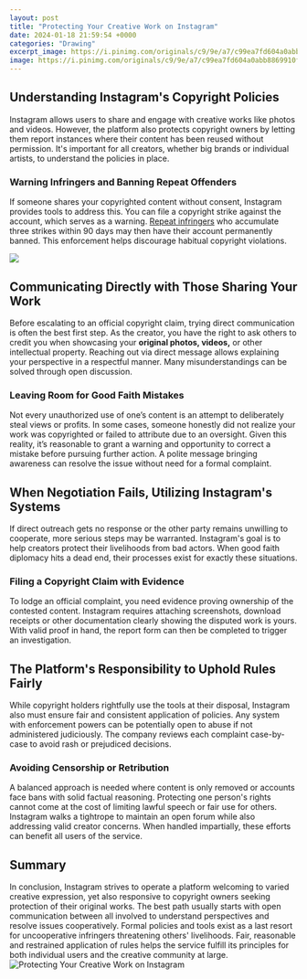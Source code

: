 ```yaml
---
layout: post
title: "Protecting Your Creative Work on Instagram"
date: 2024-01-18 21:59:54 +0000
categories: "Drawing"
excerpt_image: https://i.pinimg.com/originals/c9/9e/a7/c99ea7fd604a0abb8869910f3a80cb59.png
image: https://i.pinimg.com/originals/c9/9e/a7/c99ea7fd604a0abb8869910f3a80cb59.png
---
```


## Understanding Instagram's Copyright Policies 
Instagram allows users to share and engage with creative works like photos and videos. However, the platform also protects copyright owners by letting them report instances where their content has been reused without permission. It's important for all creators, whether big brands or individual artists, to understand the policies in place.
### Warning Infringers and Banning Repeat Offenders
If someone shares your copyrighted content without consent, Instagram provides tools to address this. You can file a copyright strike against the account, which serves as a warning. [Repeat infringers](https://store.fi.io.vn/chihuahua-riding-moon-bike-halloween-lunar-cycling) who accumulate three strikes within 90 days may then have their account permanently banned. This enforcement helps discourage habitual copyright violations.

![](https://onedesblog.com/wp-content/uploads/2019/02/instagram-post-ideas-featured-825x692.png)
## Communicating Directly with Those Sharing Your Work
Before escalating to an official copyright claim, trying direct communication is often the best first step. As the creator, you have the right to ask others to credit you when showcasing your **original photos, videos,** or other intellectual property. Reaching out via direct message allows explaining your perspective in a respectful manner. Many misunderstandings can be solved through open discussion.
### Leaving Room for Good Faith Mistakes  
Not every unauthorized use of one’s content is an attempt to deliberately steal views or profits. In some cases, someone honestly did not realize your work was copyrighted or failed to attribute due to an oversight. Given this reality, it’s reasonable to grant a warning and opportunity to correct a mistake before pursuing further action. A polite message bringing awareness can resolve the issue without need for a formal complaint.
## When Negotiation Fails, Utilizing Instagram's Systems
If direct outreach gets no response or the other party remains unwilling to cooperate, more serious steps may be warranted. Instagram's goal is to help creators protect their livelihoods from bad actors. When good faith diplomacy hits a dead end, their processes exist for exactly these situations. 
### Filing a Copyright Claim with Evidence
To lodge an official complaint, you need evidence proving ownership of the contested content. Instagram requires attaching screenshots, download receipts or other documentation clearly showing the disputed work is yours. With valid proof in hand, the report form can then be completed to trigger an investigation.
## The Platform's Responsibility to Uphold Rules Fairly   
While copyright holders rightfully use the tools at their disposal, Instagram also must ensure fair and consistent application of policies. Any system with enforcement powers can be potentially open to abuse if not administered judiciously. The company reviews each complaint case-by-case to avoid rash or prejudiced decisions.
### Avoiding Censorship or Retribution   
A balanced approach is needed where content is only removed or accounts face bans with solid factual reasoning. Protecting one person's rights cannot come at the cost of limiting lawful speech or fair use for others. Instagram walks a tightrope to maintain an open forum while also addressing valid creator concerns. When handled impartially, these efforts can benefit all users of the service.
## Summary
In conclusion, Instagram strives to operate a platform welcoming to varied creative expression, yet also responsive to copyright owners seeking protection of their original works. The best path usually starts with open communication between all involved to understand perspectives and resolve issues cooperatively. Formal policies and tools exist as a last resort for uncooperative infringers threatening others' livelihoods. Fair, reasonable and restrained application of rules helps the service fulfill its principles for both individual users and the creative community at large.
![Protecting Your Creative Work on Instagram](https://i.pinimg.com/originals/c9/9e/a7/c99ea7fd604a0abb8869910f3a80cb59.png)